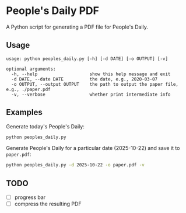# People's Daily PDF

A Python script for generating a PDF file for People's Daily.

## Usage

```
usage: python peoples_daily.py [-h] [-d DATE] [-o OUTPUT] [-v]

optional arguments:
  -h, --help                    show this help message and exit
  -d DATE, --date DATE          the date, e.g., 2020-03-07
  -o OUTPUT, --output OUTPUT    the path to output the paper file, e.g., ./paper.pdf
  -v, --verbose                 whether print intermediate info
```

## Examples

Generate today's People's Daily:

```bash
python peoples_daily.py
```

Generate People's Daily for a particular date (2025-10-22) and save it to `paper.pdf`:

```bash
python peoples_daily.py -d 2025-10-22 -o paper.pdf -v
```

## TODO

* [ ] progress bar
* [ ] compress the resulting PDF
